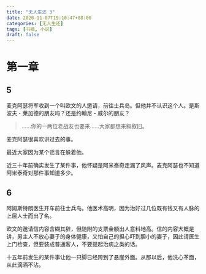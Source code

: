 ```yaml
---
title: "无人生还 3"
date: 2020-11-07T19:10:47+08:00
categories: [无人生还]
tags: [书摘, 小说]
draft: false
---
```


# 第一章

## 5

麦克阿瑟将军收到一个叫欧文的人邀请，前往士兵岛。但他并不认识这个人。是斯波夫・莱加德的朋友吗？还是约翰尼・威尔的朋友？

> ……你的一两位老战友也要来……大家都想来叙叙旧。

麦克阿瑟很喜欢讲过去的事。

最近大家因为某个谣言在躲着他。

近三十年前确实发生了某件事，他怀疑是阿米泰奇走漏了风声。麦克阿瑟也不知道阿米泰奇对那件事知道多少。

## 6

阿姆斯特朗医生开车前往士兵岛。他医术高明，因为治好过几位既有钱又有人脉的上层人士而出了名。

欧文的邀请信内容含糊其辞，但随附的支票金额出人意料地高。信的内容大概是讲，男主人不放心妻子的身体健康，又怕自己的担心吓到胆小的妻子，因此请医生上门检查，但要装成普通客人，不要提起治病之类的话。

十五年前发生的某件事让他一只脚已经跨到了悬崖外面。从那以后，他洗心革面，从此滴酒不沾。
